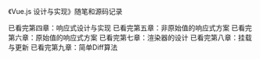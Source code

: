 《Vue.js 设计与实现》随笔和源码记录

已看完第四章：响应式设计与实现
已看完第五章：非原始值的响应式方案
已看完第六章：原始值的响应式方案
已看完第七章：渲染器的设计
已看完第八章：挂载与更新
已看完第九章：简单Diff算法